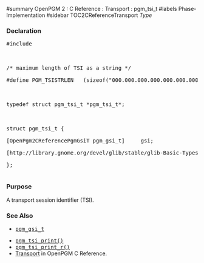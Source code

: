﻿#summary OpenPGM 2 : C Reference : Transport : pgm\_tsi\_t
#labels Phase-Implementation
#sidebar TOC2CReferenceTransport
_Type_
### Declaration ###
<pre>
#include <pgm/pgm.h><br>
<br>
/* maximum length of TSI as a string */<br>
#define PGM_TSISTRLEN   (sizeof("000.000.000.000.000.000.00000"))<br>
<br>
typedef struct pgm_tsi_t *pgm_tsi_t*;<br>
<br>
struct pgm_tsi_t {<br>
[OpenPgm2CReferencePgmGsiT pgm_gsi_t]     gsi;<br>
[http://library.gnome.org/devel/glib/stable/glib-Basic-Types.html#guint16 guint16]       sport;<br>
};<br>
</pre>

### Purpose ###
A transport session identifier (TSI).

### See Also ###
  * <tt><a href='OpenPgm2CReferencePgmGsiT.md'>pgm_gsi_t</a></tt><br>
<ul><li><tt><a href='OpenPgm2CReferencePgmTsiPrint.md'>pgm_tsi_print()</a></tt><br>
</li><li><tt><a href='OpenPgm2CReferencePgmTsiPrint.md'>pgm_tsi_print_r()</a></tt><br>
</li><li><a href='OpenPgm2CReferenceTransport.md'>Transport</a> in OpenPGM C Reference.